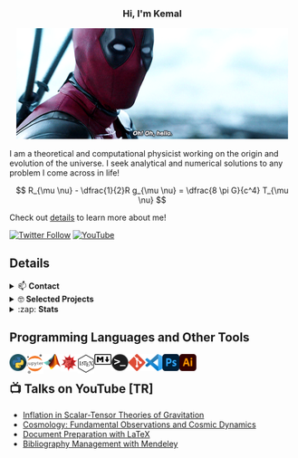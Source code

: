 <p align="center">
  <h3 align="center">Hi, I'm Kemal </h3>
</p>

<p align="center">
  <img alt= "Hey!" src="https://github.com/Kemalakin/Kemalakin/blob/main/figs/dpool.gif?raw=true"  width="480" title="Hey!" />
</p>

I am a theoretical and computational physicist working on the origin and evolution of the universe. I seek analytical and numerical solutions to any problem I come across in life!


$$ R_{\mu \nu} - \dfrac{1}{2}R g_{\mu \nu} = \dfrac{8 \pi G}{c^4} T_{\mu \nu} $$
  

Check out [details](#details) to learn more about me!

[![Twitter Follow](https://img.shields.io/twitter/follow/KemalAkin?color=red&logo=twitter&logoColor=ffffff&style=flat&label=Twitter)](https://twitter.com/KemalAkin)
[![YouTube](https://img.shields.io/youtube/channel/subscribers/UC1B6zPMQR_MwxY90AOr_f_w?color=red&label=YouTube&logo=youtube&style=flat-square)](https://www.youtube.com/channel/UC1B6zPMQR_MwxY90AOr_f_w)

<!--

- 🔭 I’m currently working on ...
[![Github Follow](https://img.shields.io/github/followers/KemalAkin?color=red&label=GitHub&logo=github)](https://github.com/KemalAkin)
-->

  

## Details

  
<details>
<summary>📫 <b> Contact </b> </summary>

 - [All Links](https://linktr.ee/KemalAkin)
 - [Twitter](https://twitter.com/KemalAkin)
 - [LinkedIn](https://www.linkedin.com/in/kemal-akin-960b80a3/)
 - [ResearchGate](https://www.researchgate.net/profile/Kemal-Akin)
 - [YouTube](https://www.youtube.com/channel/UC1B6zPMQR_MwxY90AOr_f_w)
</details>
 
<details>
    <summary>🤓<b> Selected Projects</b> </summary>


<details>
<summary> <b> Friedmann Universe Models </b> </summary>

Einstein Field Equations are analytically evaluated for FRW metric and differential equations to describe evolution of the universe obtained. Relevant DEs are solved using numerical methods (NumPy and SciPy). Solutions are visualized using Matplotlib and Seaborn. Python scripts and animated solutions are publicly available [here](https://www.youtube.com/watch?v=1ApCBAW2MzY&list=PL23uNIuuSqCI_-g88U4mi85wumfc8YRIy).
</details>

<details>
<summary> <b> Dynamical System Analysis of Quintessence Models </b> </summary>

An alternative to standard model of cosmology ($\Lambda \mathrm{-CDM}$) is developed through scalar field models of dark energy. Stability analysis of radiation-matter-quintescence models are performed using symbolic(SymPy and Mathematica) and numerical(NumPy and SciPy) methods. Trajectories in the phase space are visualized using matplotlib.
</details>

<details>
<summary> <b> Theoretical and Observational Aspects of Inflationary Cosmology </b> </summary>

Strong theory of the early universe is investigated starting from first principles. Model independent observational constraints are analysed using Bayesian interface with CosmoMC. Various inflaton models within and beyond the general relativity are tested against PLANCK datasets.
</details>

<details>
<summary> <b> Formalizing Slow-Roll Inflation in Scalar-Tensor Theories of Gravitation </b> </summary>

The viability of slow-roll approximation is examined by considering the structure of phase spaces in scalar--tensor theories of gravitation and the analysis is exemplified with a non-minimally coupled
scalar field to the spacetime curvature. Observational constraints are analysed using Bayesian interface with CosmoMC using PLANCK 2018 datasets. You can access the article from [here](https://www.sciencedirect.com/science/article/abs/pii/S2212686420303228).
</details>
<details>
<summary> <b> Koronoloji </b> </summary>

This personal project has started during COVID-19 outbreak. Case numbers are obtained by web scraping with Beautiful-Soap, local datasets are created, calculation of death/recovery rate, data fitting, visualization are performed with Python, native Excel functions and Adobe Illustrator. Daily numbers and charts are posted using automation scripts to social media through APIs. Currently, website is not active, however Instagram account is still available: [@koronoloji\_com](https://www.instagram.com/koronoloji_com)
</details>

<details>
<summary> <b> Technical Analysis of Stock Markets </b> </summary>

The project includes accessing the candlestick data through API, performing operations on data using Pandas and technical analysis libraries, plotting candlestick charts overlayed with indicators (RSI, MACD, Moving Averages) with Matplotlib, Seaborn and Plotly. The user also has access the relevant charts through Telegram Bot.

</details>

<details>
<summary> <b> Automated Cryptocurrency Portfolio Manager </b> </summary>

The project includes accessing the transaction history through broker(Binance/FTX) API, calculating profit/loss, average buy price, and the cost for each asset in the account. The user has access to portfolio through Telegram Bot by providing his/her API key.

</details>

<details>
<summary> <b> Modelling Infectious Diseases </b> </summary>

SIR(Susceptible, Infectious, Recovered) model is derived analytically and coupled differential equations are simultaneously solved using existing methods of SciPy and manual implementation of RK4. Stability of the disease is determined using symbolic methods from SymPy. Evolution of the disease within the society is visualized using Matplotlib. In the same manner, spread of HIV infection in the body is modelled and compared with publicly available data from an academic journal.

</details>

<details>
<summary> <b> Classification of Forensic Evidence </b> </summary>

Physical and chemical analyses of various forensic evidence from document forgery, ballistics and biological materials have been classified using Principal Component Analysis (PCA) from scikit-learn. A local database for each class of evidence has been created in order to match future evidence.  
</details>
</details>

<details>

<summary>:zap: <b> Stats </b> </summary>
<!-- 
<p align="center"> 
  <img align="left" src="https://komarev.com/ghpvc/?username=kemalakin&color=red&style=flat" alt="Kemal's Profile Views" />
</p>
-->

<img  align="left"  alt="Kemal's GitHub Stats"  src="https://github-readme-stats.vercel.app/api?username=Kemalakin&show_icons=true&hide_border=false&title_color=E84231&icon_color=FFC300&bg_color=09131B&text_color=ffffff&border_color=0c1a25"  />

</details>

[linktree]: https://linktr.ee/KemalAkin
[latex]: https://www.youtube.com/watch?v=7xDRiVObuF4&list=PL23uNIuuSqCIDCQCOXHiNVPXMQ9auzxqI&index=1

## Programming Languages and Other Tools

<img align="left" alt="Python" width="30px" src="https://github.com/Kemalakin/Kemalakin/blob/main/figs/python.png?raw=true" title="Python"/>
<img align="left" alt="Jupyter" width="30px" src="https://github.com/Kemalakin/Kemalakin/blob/main/figs/jupyter.png?raw=true" title="Jupyter Notebook"/>
<img align="left" alt="Matlab" width="30px" src="https://github.com/Kemalakin/Kemalakin/blob/main/figs/matlab.png?raw=true" title="Matlab"/>
<img align="left" alt="Mathematica" width="30px" src="https://github.com/Kemalakin/Kemalakin/blob/main/figs/mathematica.png?raw=true" title="Mathematica"/>

[<img align="left" alt="LaTeX" width="30px" src="https://github.com/Kemalakin/Kemalakin/blob/main/figs/latex.png?raw=true" title="LaTeX"/>][latex]

<img align="left" alt="Markdown" width="30px" src="https://github.com/Kemalakin/Kemalakin/blob/main/figs/md.png?raw=true" title="MarkDown"/>
<img align="left" alt="Terminal" width="30px" src="https://github.com/Kemalakin/Kemalakin/blob/main/figs/terminal.png?raw=true" title="Terminal"/>
<img align="left" alt="Git" width="30px" src="https://github.com/Kemalakin/Kemalakin/blob/main/figs/git.png?raw=true" title="Git"/>
<img align="left" alt="VS Code" width="30px" src="https://github.com/Kemalakin/Kemalakin/blob/main/figs/vsCode.png?raw=true" title="VS Code"/>
<img align="left" alt="Photoshop" width="30px" src="https://github.com/Kemalakin/Kemalakin/blob/main/figs/ps.png?raw=true" title="Photoshop"/>
<img align="left" alt="Illustrator" width="30px" src="https://github.com/Kemalakin/Kemalakin/blob/main/figs/ai.png?raw=true" title="Illustrator"/>

<br />

## 📺 Talks on YouTube [TR]

- [Inflation in Scalar-Tensor Theories of Gravitation](https://www.youtube.com/watch?v=qY57ptmequE&list=PL23uNIuuSqCIDCQCOXHiNVPXMQ9auzxqI&index=3)
- [Cosmology: Fundamental Observations and Cosmic Dynamics](https://www.youtube.com/watch?v=jf2ufe3by9U&list=PL23uNIuuSqCIDCQCOXHiNVPXMQ9auzxqI&index=2)
- [Document Preparation with LaTeX](https://www.youtube.com/watch?v=7xDRiVObuF4&list=PL23uNIuuSqCIDCQCOXHiNVPXMQ9auzxqI&index=1)
- [Bibliography Management with Mendeley](https://www.youtube.com/watch?v=sk9UYmUwfB4&list=PLmq86vD98cHLb4zneGX-zH1E5cde1_eoa&index=5)

